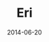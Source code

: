 ---
title: Eri
date: 2014-06-20
tags: LoveLive!
image: https://lh5.googleusercontent.com/-xCfW0UzYtzw/U6KFyDfW4WI/AAAAAAAABUw/K6yuG1EGK-0/s800/tumblr_n3zgo65Dzk1s4qvrdo1_500.gif
---